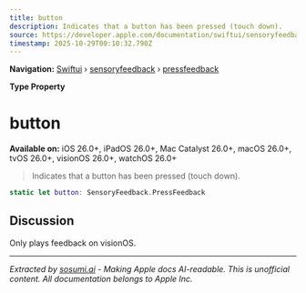 ```yaml
---
title: button
description: Indicates that a button has been pressed (touch down).
source: https://developer.apple.com/documentation/swiftui/sensoryfeedback/pressfeedback/button
timestamp: 2025-10-29T00:10:32.790Z
---
```


**Navigation:** [Swiftui](/documentation/swiftui) › [sensoryfeedback](/documentation/swiftui/sensoryfeedback) › [pressfeedback](/documentation/swiftui/sensoryfeedback/pressfeedback)

**Type Property**

# button

**Available on:** iOS 26.0+, iPadOS 26.0+, Mac Catalyst 26.0+, macOS 26.0+, tvOS 26.0+, visionOS 26.0+, watchOS 26.0+

> Indicates that a button has been pressed (touch down).

```swift
static let button: SensoryFeedback.PressFeedback
```

## Discussion

Only plays feedback on visionOS.

---

*Extracted by [sosumi.ai](https://sosumi.ai) - Making Apple docs AI-readable.*
*This is unofficial content. All documentation belongs to Apple Inc.*
